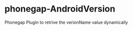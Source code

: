 phonegap-AndroidVersion
=======================

Phonegap Plugin to retrive the verionName value dynamically